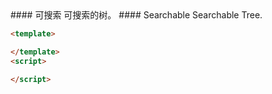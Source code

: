 <cn>
#### 可搜索
可搜索的树。
</cn>

<us>
#### Searchable
Searchable Tree.
</us>

```html
<template>

</template>
<script>

</script>
```
